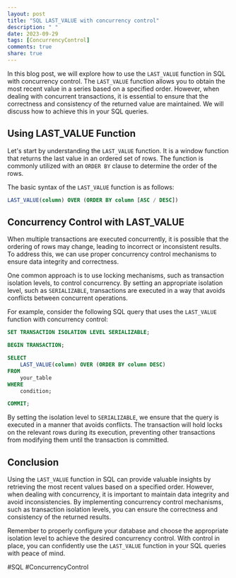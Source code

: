 ```yaml
---
layout: post
title: "SQL LAST_VALUE with concurrency control"
description: " "
date: 2023-09-29
tags: [ConcurrencyControl]
comments: true
share: true
---
```


In this blog post, we will explore how to use the `LAST_VALUE` function in SQL with concurrency control. The `LAST_VALUE` function allows you to obtain the most recent value in a series based on a specified order. However, when dealing with concurrent transactions, it is essential to ensure that the correctness and consistency of the returned value are maintained. We will discuss how to achieve this in your SQL queries. 

## Using LAST_VALUE Function

Let's start by understanding the `LAST_VALUE` function. It is a window function that returns the last value in an ordered set of rows. The function is commonly utilized with an `ORDER BY` clause to determine the order of the rows. 

The basic syntax of the `LAST_VALUE` function is as follows:

```sql
LAST_VALUE(column) OVER (ORDER BY column [ASC / DESC])
```

## Concurrency Control with LAST_VALUE

When multiple transactions are executed concurrently, it is possible that the ordering of rows may change, leading to incorrect or inconsistent results. To address this, we can use proper concurrency control mechanisms to ensure data integrity and correctness.

One common approach is to use locking mechanisms, such as transaction isolation levels, to control concurrency. By setting an appropriate isolation level, such as `SERIALIZABLE`, transactions are executed in a way that avoids conflicts between concurrent operations.

For example, consider the following SQL query that uses the `LAST_VALUE` function with concurrency control:

```sql
SET TRANSACTION ISOLATION LEVEL SERIALIZABLE;

BEGIN TRANSACTION;

SELECT 
    LAST_VALUE(column) OVER (ORDER BY column DESC)
FROM 
    your_table
WHERE 
    condition;

COMMIT;
```

By setting the isolation level to `SERIALIZABLE`, we ensure that the query is executed in a manner that avoids conflicts. The transaction will hold locks on the relevant rows during its execution, preventing other transactions from modifying them until the transaction is committed.

## Conclusion

Using the `LAST_VALUE` function in SQL can provide valuable insights by retrieving the most recent values based on a specified order. However, when dealing with concurrency, it is important to maintain data integrity and avoid inconsistencies. By implementing concurrency control mechanisms, such as transaction isolation levels, you can ensure the correctness and consistency of the returned results.

Remember to properly configure your database and choose the appropriate isolation level to achieve the desired concurrency control. With control in place, you can confidently use the `LAST_VALUE` function in your SQL queries with peace of mind.

#SQL #ConcurrencyControl